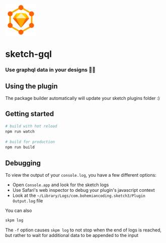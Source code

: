 <img src="logo.png" height="100" width="100" />

# sketch-gql

### Use graphql data in your designs 💅🏻 ###

## Using the plugin

The package builder automatically will update your sketch plugins folder :)

## Getting started

``` bash
# build with hot reload
npm run watch

# build for production
npm run build
```

## Debugging

To view the output of your `console.log`, you have a few different options:
* Open `Console.app` and look for the sketch logs
* Use Safari's web inspector to debug your plugin's javascript context
* Look at the `~/Library/Logs/com.bohemiancoding.sketch3/Plugin Output.log` file

You can also

```bash
skpm log
```

The `-f` option causes `skpm log` to not stop when the end of logs is reached, but rather to wait for additional data to be appended to the input

